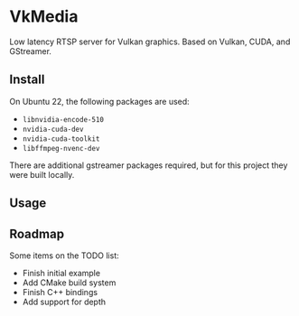 # VkMedia

Low latency RTSP server for Vulkan graphics. Based on Vulkan, CUDA, and GStreamer.

## Install

On Ubuntu 22, the following packages are used:

+ `libnvidia-encode-510`
+ `nvidia-cuda-dev`
+ `nvidia-cuda-toolkit`
+ `libffmpeg-nvenc-dev`

There are additional gstreamer packages required, but for this project they were built locally.

## Usage

## Roadmap

Some items on the TODO list:

+ Finish initial example
+ Add CMake build system
+ Finish C++ bindings
+ Add support for depth